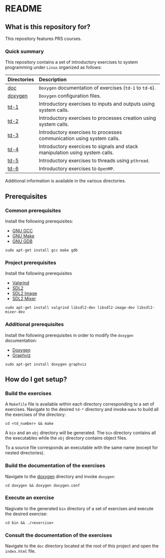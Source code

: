 # README 

## What is this repository for?

This repository features PRS courses.

### Quick summary

This repository contains a set of introductory exercises 
to system programming under `Linux` organized as follows:

| Directories          | Description                                                           |
| :------------------- | :-------------------------------------------------------------------- |
| [doc](./doc)         | `Doxygen` documentation of exercises (`td-1` to `td-6`).              |
| [doxygen](./doxygen) | `Doxygen` configuration files.                                        |
| [td-1](./td-1)       | Introductory exercises to inputs and outputs using system calls.      |
| [td-2](./td-2)       | Introductory exercises to processes creation using system calls.      |
| [td-3](./td-3)       | Introductory exercises to processes communication using system calls. |
| [td-4](./td-4)       | Introductory exercices to signals and stack manipulation using system calls. |
| [td-5](./td-5)       | Introductory exercises to threads using `pthread`.                    |
| [td-6](./td-6)       | Introductory exercises to `OpenMP`.                                   |

Additional information is available in the various directories.

## Prerequisites

### Common prerequisites

Install the following prerequisites:

* [GNU GCC](https://gcc.gnu.org/)
* [GNU Make](https://www.gnu.org/software/make/)
* [GNU GDB](https://www.sourceware.org/gdb/)

```
sudo apt-get install gcc make gdb
```

### Project prerequisites

Install the following prerequisites

* [Valgrind](https://valgrind.org/)
* [SDL2](https://www.libsdl.org/)
* [SDL2 Image](https://github.com/libsdl-org/SDL_image)
* [SDL2 Mixer](https://github.com/libsdl-org/SDL_mixer)

```
sudo apt-get install valgrind libsdl2-dev libsdl2-image-dev libsdl2-mixer-dev
```

### Additional prerequisites

Install the following prerequisites in order to modify the `doxygen`
documentation:

* [Doxygen](https://doxygen.nl/)
* [Graphviz](https://graphviz.org/)

```
sudo apt-get install doxygen graphviz
```

## How do I get setup?

### Build the exercises

A `Makefile` file is available within each directory corresponding 
to a set of exercises. Navigate to the desired `td-*` directory and invoke 
`make` to build all the exercises of the directory:

```
cd <td_number> && make
```

A `bin` and an `obj` directory will be generated. The `bin` directory contains
all the executables while the `obj` directory contains object files.

To a source file corresponds an executable with the same name
(except for nested directories).

### Build the documentation of the exercises

Navigate to the [doxygen](./doxygen) directory and invoke `doxygen`:

```
cd doxygen && doxygen doxygen.conf
```

### Execute an exercise

Nagivate to the generated `bin` directory of a set of exercises 
and execute the desired exercise:

```
cd bin && ./<exercise>
```

### Consult the documentation of the exercises

Navigate to the `doc` directory located at the root of this project and 
open the `index.html` file.

